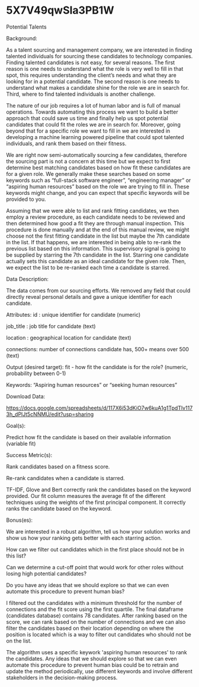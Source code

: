 # 5X7V49qwSIa3PB1W
Potential Talents

Background:

As a talent sourcing and management company, we are interested in finding talented individuals for sourcing these candidates to technology companies. Finding talented candidates is not easy, for several reasons. The first reason is one needs to understand what the role is very well to fill in that spot, this requires understanding the client’s needs and what they are looking for in a potential candidate. The second reason is one needs to understand what makes a candidate shine for the role we are in search for. Third, where to find talented individuals is another challenge.

The nature of our job requires a lot of human labor and is full of manual operations. Towards automating this process we want to build a better approach that could save us time and finally help us spot potential candidates that could fit the roles we are in search for. Moreover, going beyond that for a specific role we want to fill in we are interested in developing a machine learning powered pipeline that could spot talented individuals, and rank them based on their fitness.

We are right now semi-automatically sourcing a few candidates, therefore the sourcing part is not a concern at this time but we expect to first determine best matching candidates based on how fit these candidates are for a given role. We generally make these searches based on some keywords such as “full-stack software engineer”, “engineering manager” or “aspiring human resources” based on the role we are trying to fill in. These keywords might change, and you can expect that specific keywords will be provided to you.

Assuming that we were able to list and rank fitting candidates, we then employ a review procedure, as each candidate needs to be reviewed and then determined how good a fit they are through manual inspection. This procedure is done manually and at the end of this manual review, we might choose not the first fitting candidate in the list but maybe the 7th candidate in the list. If that happens, we are interested in being able to re-rank the previous list based on this information. This supervisory signal is going to be supplied by starring the 7th candidate in the list. Starring one candidate actually sets this candidate as an ideal candidate for the given role. Then, we expect the list to be re-ranked each time a candidate is starred.

Data Description:

The data comes from our sourcing efforts. We removed any field that could directly reveal personal details and gave a unique identifier for each candidate.

Attributes:
id : unique identifier for candidate (numeric)

job_title : job title for candidate (text)

location : geographical location for candidate (text)

connections: number of connections candidate has, 500+ means over 500 (text)

Output (desired target):
fit - how fit the candidate is for the role? (numeric, probability between 0-1)

Keywords: “Aspiring human resources” or “seeking human resources”

Download Data:

https://docs.google.com/spreadsheets/d/117X6i53dKiO7w6kuA1g1TpdTlv1173h_dPlJt5cNNMU/edit?usp=sharing

Goal(s):

Predict how fit the candidate is based on their available information (variable fit)

Success Metric(s):

Rank candidates based on a fitness score.

Re-rank candidates when a candidate is starred.

TF-IDF, Glove and Bert correctly rank the candidates based on the keyword provided. Our fit column measures the average fit of the different techniques using the weights of the first principal component. It correctly ranks the candidate based on the keyword.

Bonus(es):

We are interested in a robust algorithm, tell us how your solution works and show us how your ranking gets better with each starring action.

How can we filter out candidates which in the first place should not be in this list?

Can we determine a cut-off point that would work for other roles without losing high potential candidates?

Do you have any ideas that we should explore so that we can even automate this procedure to prevent human bias?

I filtered out the candidates with a minimum threshold for the number of connections and the fit score using the first quartile. The final dataframe (candidates database) contains 78 candidates. After ranking based on the score, we can rank based on the number of connections and we can also filter the candidates based on their location depending on where the position is located which is a way to filter out candidates who should not be on the list.

The algorithm uses a specific keywork 'aspiring human resources' to rank the candidates. Any ideas that we should explore so that we can even automate this procedure to prevent human bias could be to retrain and update the method periodically, use different keywords and involve different stakeholders in the decision-making process.
